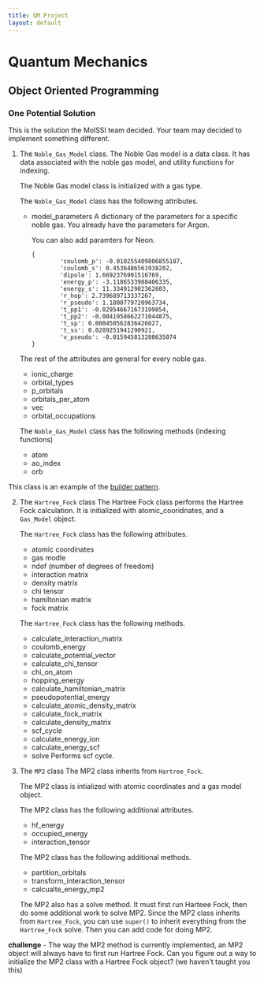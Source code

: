 ```yaml
---
title: QM Project
layout: default
---
```


# Quantum Mechanics
## Object Oriented Programming

### One Potential Solution

This is the solution the MolSSI team decided. Your team may decided to implement something different.

1. The `Noble_Gas_Model` class.
    The Noble Gas model is a data class. It has data associated with the noble gas model, and utility functions for indexing. 

    The Noble Gas model class is initialized with a gas type. 

    The `Noble_Gas_Model` class has the following attributes.
    -  model_parameters
        A dictionary of the parameters for a specific noble gas. You already have the parameters for Argon.

        You can also add paramters for Neon.
        ```
        {
                'coulomb_p': -0.010255409806855187,
                'coulomb_s': 0.4536486561938202,
                'dipole': 1.6692376991516769,
                'energy_p': -3.1186533988406335,
                'energy_s': 11.334912902362603,
                'r_hop': 2.739689713337267,
                'r_pseudo': 1.1800779720963734,
                't_pp1': -0.029546671673199854,
                't_pp2': -0.0041958662271044875,
                't_sp': 0.000450562836426027,
                't_ss': 0.0289251941290921,
                'v_pseudo': -0.015945813280635074
        }
        ```
    The rest of the attributes are general for every noble gas.
    - ionic_charge
    - orbital_types
    - p_orbitals
    - orbitals_per_atom
    - vec
    - orbital_occupations

    The `Noble_Gas_Model` class has the following methods (indexing functions)

    - atom
    - ao_index
    - orb

This class is an example of the [builder pattern](https://en.wikipedia.org/wiki/Builder_pattern).

2. The `Hartree_Fock` class
    The Hartree Fock class performs the Hartree Fock calculation. It is initialized with atomic_cooridnates, and a `Gas_Model` object.
    
    The `Hartree_Fock` class has the following attributes.

    - atomic coordinates
    - gas modle
    - ndof (number of degrees of freedom)
    - interaction matrix
    - density matrix
    - chi tensor
    - hamiltonian matrix
    - fock matrix

    The `Hartree_Fock` class has the following methods.

    - calculate_interaction_matrix
    - coulomb_energy
    - calculate_potential_vector 
    - calculate_chi_tensor
    - chi_on_atom
    - hopping_energy
    - calculate_hamiltonian_matrix
    - pseudopotential_energy
    - calculate_atomic_density_matrix
    - calculate_fock_matrix
    - calculate_density_matrix
    - scf_cycle
    - calculate_energy_ion
    - calculate_energy_scf
    - solve 
        Performs scf cycle.

3. The `MP2` class
    The MP2 class inherits from `Hartree_Fock`.

    The MP2 class is intialized with atomic coordinates and a gas model object.

    The MP2 class has the following additional attributes.

    - hf_energy
    - occupied_energy
    - interaction_tensor

    The MP2 class has the following additional methods.
    - partition_orbitals
    - transform_interaction_tensor
    - calcualte_energy_mp2
    
    The MP2 also has a solve method. It must first run Harteee Fock, then do some additional work to solve MP2. Since the MP2 class inherits from `Hartree_Fock`, you can use `super()` to inherit everything from the `Hartree_Fock` solve. Then you can add code for doing MP2.

**challenge** - The way the MP2 method is currently implemented, an MP2 object will always have to first run Hartree Fock. Can you figure out a way to initialize the MP2 class with a Hartree Fock object? (we haven't taught you this)

